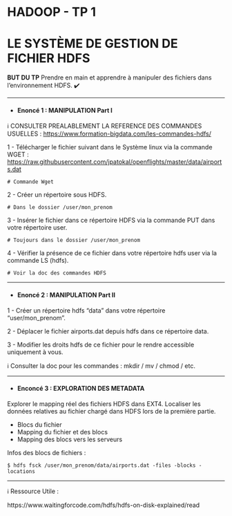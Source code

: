 # HADOOP - TP 1
# LE SYSTÈME DE GESTION DE FICHIER HDFS


**BUT DU TP**
Prendre en main et apprendre à manipuler des fichiers dans l’environnement HDFS. :heavy_check_mark: 

---
- #### Enoncé 1 : MANIPULATION Part I

:information_source: CONSULTER PREALABLEMENT LA REFERENCE DES COMMANDES USUELLES :
https://www.formation-bigdata.com/les-commandes-hdfs/

1 - Télécharger le fichier suivant dans le Système linux via la commande WGET :<br/>
https://raw.githubusercontent.com/jpatokal/openflights/master/data/airports.dat
```console
# Commande Wget
```

2 - Créer un répertoire sous HDFS.

```console
# Dans le dossier /user/mon_prenom
```

3 - Insérer le fichier dans ce répertoire HDFS via la commande PUT dans votre répertoire user.

```console
# Toujours dans le dossier /user/mon_prenom
```

4 - Vérifier la présence de ce fichier dans votre répertoire hdfs user via la commande LS (hdfs).

```console
# Voir la doc des commandes HDFS
```

---
- #### Enoncé 2 : MANIPULATION Part II

1 - Créer un répertoire hdfs “data” dans votre répertoire “user/mon_prenom”.

2 - Déplacer le fichier airports.dat depuis hdfs dans ce répertoire data.

3 - Modifier les droits hdfs de ce fichier pour le rendre accessible uniquement à vous.

:information_source: Consulter la doc pour les commandes :  mkdir / mv / chmod / etc.


---
- #### Enconcé 3 : EXPLORATION DES METADATA

Explorer le mapping réel des fichiers HDFS dans EXT4.
Localiser les données relatives au fichier chargé dans HDFS lors de la première partie.

* Blocs du fichier
* Mapping du fichier et des blocs
* Mapping des blocs vers les serveurs

Infos des blocs de fichiers :
  
```console  
$ hdfs fsck /user/mon_prenom/data/airports.dat -files -blocks -locations  
```  
--- 

:information_source: Ressource Utile :   
<!--https://hortonworks.com/blog/hdfs-metadata-directories-explained/--!>
https://www.waitingforcode.com/hdfs/hdfs-on-disk-explained/read

